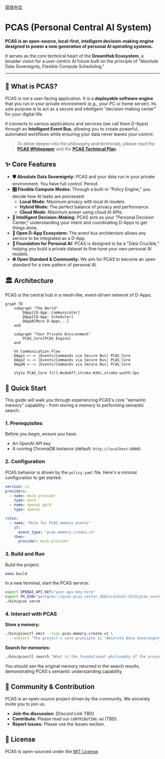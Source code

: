 [简体中文](README.zh.md)

# PCAS (Personal Central AI System)

**PCAS is an open-source, local-first, intelligent decision-making engine designed to power a new generation of personal AI operating systems.**

It serves as the core technical heart of the **DreamHub Ecosystem**, a broader vision for a user-centric AI future built on the principle of "Absolute Data Sovereignty, Flexible Compute Scheduling."

---

## 📖 What is PCAS?

PCAS is not a user-facing application. It is a **deployable software engine** that you run in your private environment (e.g., your PC or home server). Its sole purpose is to act as a secure and intelligent "decision-making center" for your digital life.

It connects to various applications and services (we call them D-Apps) through an **Intelligent Event Bus**, allowing you to create powerful, automated workflows while ensuring your data never leaves your control.

> To delve deeper into the philosophy and technicals, please read the **[PCAS Whitepaper](docs/WHITEPAPER.md)** and the **[PCAS Technical Plan](docs/PCAS_PLAN.md)**.

## ✨ Core Features

*   **🛡️ Absolute Data Sovereignty:** PCAS and your data run in your private environment. You have full control. Period.
*   **🎛️ Flexible Compute Modes:** Through a built-in "Policy Engine," you decide how AI tasks are processed:
    *   **Local Mode:** Maximum privacy with local AI models.
    *   **Hybrid Mode:** The perfect balance of privacy and performance.
    *   **Cloud Mode:** Maximum power using cloud AI APIs.
*   **🤖 Intelligent Decision-Making:** PCAS acts as your "Personal Decision Center," understanding your intent and coordinating D-Apps to get things done.
*   **🧩 Open D-App Ecosystem:** The event bus architecture allows any service to be integrated as a D-App.
*   **🚀 Foundation for Personal AI:** PCAS is designed to be a "Data Crucible," helping you build a private dataset to fine-tune your own personal AI models.
*   **🌐 Open Standard & Community:** We aim for PCAS to become an open standard for a new pattern of personal AI.

## 🏛️ Architecture

PCAS is the central hub in a mesh-like, event-driven network of D-Apps.

```mermaid
graph TD
    subgraph "The World"
        DApp1[D-App: Communicator]
        DApp2[D-App: Scheduler]
        DAppN[More D-Apps...]
    end

    subgraph "Your Private Environment"
        PCAS_Core[PCAS Engine]
    end

    %% Communication Flow
    DApp1 <--> |Events/Commands via Secure Bus| PCAS_Core
    DApp2 <--> |Events/Commands via Secure Bus| PCAS_Core
    DAppN <--> |Events/Commands via Secure Bus| PCAS_Core

    style PCAS_Core fill:#cde4ff,stroke:#36c,stroke-width:3px
```

## 🚀 Quick Start

This guide will walk you through experiencing PCAS's core "semantic memory" capability - from storing a memory to performing semantic search.

### 1. Prerequisites

Before you begin, ensure you have:
- An OpenAI API key
- A running ChromaDB instance (default: `http://localhost:8000`)

### 2. Configuration

PCAS behavior is driven by the `policy.yaml` file. Here's a minimal configuration to get started:

```yaml
version: v1
providers:
  - name: mock-provider
    type: mock
  - name: openai-gpt4
    type: openai

rules:
  - name: "Rule for PCAS memory events"
    if:
      event_type: "pcas.memory.create.v1"
    then:
      provider: mock-provider
```

### 3. Build and Run

Build the project:
```bash
make build
```

In a new terminal, start the PCAS service:
```bash
export OPENAI_API_KEY="your-api-key-here"
export PG_DSN="postgres://pcas:pcas_vector_db@localhost:5432/pcas_vectors?sslmode=disable"
./bin/pcas serve
```

### 4. Interact with PCAS

**Store a memory:**
```bash
./bin/pcasctl emit --type pcas.memory.create.v1 \
  --subject "The project's core principle is 'Absolute Data Sovereignty, Flexible Compute Scheduling.'"
```

**Search for memories:**
```bash
./bin/pcasctl search "What is the foundational philosophy of the project?"
```

You should see the original memory returned in the search results, demonstrating PCAS's semantic understanding capability.

## 🤝 Community & Contribution

PCAS is an open-source project driven by the community. We sincerely invite you to join us.

*   **Join the discussion:** [Discord Link TBD]
*   **Contribute:** Please read our `CONTRIBUTING.md` (TBD).
*   **Report issues:** Please use the Issues section.

## 📄 License

PCAS is open-sourced under the [MIT License](LICENSE).